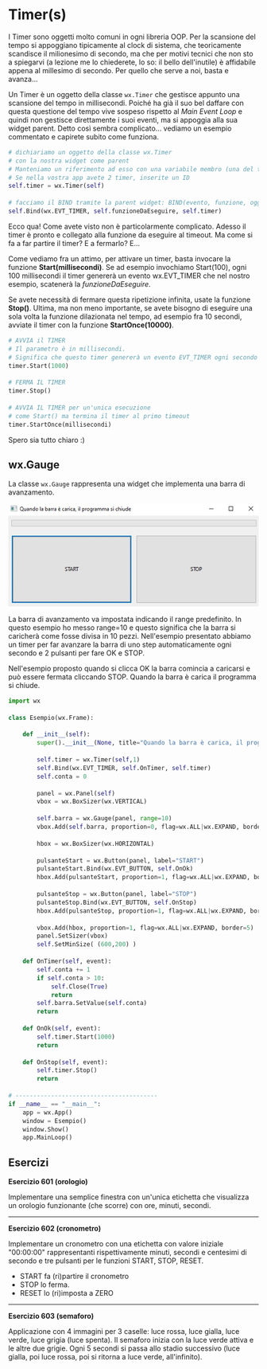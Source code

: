# Timer(s)

I Timer sono oggetti molto comuni in ogni libreria OOP. Per la scansione
del tempo si appoggiano tipicamente al clock di sistema, che
teoricamente scandisce il milionesimo di secondo, ma che per motivi
tecnici che non sto a spiegarvi (a lezione me lo chiederete, lo so: il
bello dell'inutile) è affidabile appena al millesimo di secondo. Per
quello che serve a noi, basta e avanza...

Un Timer è un oggetto della classe `wx.Timer` che gestisce appunto una
scansione del tempo in millisecondi. Poiché ha già il suo bel daffare
con questa questione del tempo vive sospeso rispetto al *Main Event
Loop* e quindi non gestisce direttamente i suoi eventi, ma si appoggia
alla sua widget parent. Detto così sembra complicato... vediamo un
esempio commentato e capirete subito come funziona.

``` python
# dichiariamo un oggetto della classe wx.Timer
# con la nostra widget come parent
# Manteniamo un riferimento ad esso con una variabile membro (una del tipo self.var)
# Se nella vostra app avete 2 timer, inserite un ID
self.timer = wx.Timer(self)

# facciamo il BIND tramite la parent widget: BIND(evento, funzione, oggetto)
self.Bind(wx.EVT_TIMER, self.funzioneDaEseguire, self.timer)
```

Ecco qua! Come avete visto non è particolarmente complicato. Adesso il
timer è pronto e collegato alla funzione da eseguire al timeout. Ma come
si fa a far partire il timer? E a fermarlo? E...

Come vediamo fra un attimo, per attivare un timer, basta invocare la
funzione **Start(millisecondi)**. Se ad esempio invochiamo Start(100),
ogni 100 millisecondi il timer genererà un evento wx.EVT_TIMER che nel
nostro esempio, scatenerà la *funzioneDaEseguire*.

Se avete necessità di fermare questa ripetizione infinita, usate la
funzione **Stop()**. Ultima, ma non meno importante, se avete bisogno di
eseguire una sola volta la funzione dilazionata nel tempo, ad esempio
fra 10 secondi, avviate il timer con la funzione **StartOnce(10000)**.

``` python
# AVVIA il TIMER
# Il parametro è in millisecondi. 
# Significa che questo timer genererà un evento EVT_TIMER ogni secondo finchè non verrà fermato
timer.Start(1000)

# FERMA IL TIMER
timer.Stop()

# AVVIA IL TIMER per un'unica esecuzione
# come Start() ma termina il timer al primo timeout
timer.StartOnce(millisecondi)
```

Spero sia tutto chiaro :)


<!-- #################################################################################################################################### -->
## wx.Gauge

La classe `wx.Gauge` rappresenta una widget che implementa una barra di
avanzamento.

![image](images/wxGauge.jpg)

La barra di avanzamento va impostata indicando il range predefinito. In
questo esempio ho messo range=10 e questo significa che la barra si
caricherà come fosse divisa in 10 pezzi. Nell'esempio presentato
abbiamo un timer per far avanzare la barra di uno step automaticamente
ogni secondo e 2 pulsanti per fare OK e STOP.

Nell'esempio proposto quando si clicca OK la barra comincia a caricarsi
e può essere fermata cliccando STOP. Quando la barra è carica il
programma si chiude.

``` python
import wx

class Esempio(wx.Frame):

    def __init__(self):
        super().__init__(None, title="Quando la barra è carica, il programma si chiude")

        self.timer = wx.Timer(self,1)
        self.Bind(wx.EVT_TIMER, self.OnTimer, self.timer)        
        self.conta = 0

        panel = wx.Panel(self)
        vbox = wx.BoxSizer(wx.VERTICAL)

        self.barra = wx.Gauge(panel, range=10)
        vbox.Add(self.barra, proportion=0, flag=wx.ALL|wx.EXPAND, border=10)

        hbox = wx.BoxSizer(wx.HORIZONTAL)

        pulsanteStart = wx.Button(panel, label="START")
        pulsanteStart.Bind(wx.EVT_BUTTON, self.OnOk)
        hbox.Add(pulsanteStart, proportion=1, flag=wx.ALL|wx.EXPAND, border=5)

        pulsanteStop = wx.Button(panel, label="STOP")
        pulsanteStop.Bind(wx.EVT_BUTTON, self.OnStop)
        hbox.Add(pulsanteStop, proportion=1, flag=wx.ALL|wx.EXPAND, border=5)

        vbox.Add(hbox, proportion=1, flag=wx.ALL|wx.EXPAND, border=5)
        panel.SetSizer(vbox)
        self.SetMinSize( (600,200) )

    def OnTimer(self, event):
        self.conta += 1
        if self.conta > 10:
            self.Close(True)
            return
        self.barra.SetValue(self.conta)
        return

    def OnOk(self, event):
        self.timer.Start(1000)
        return

    def OnStop(self, event):
        self.timer.Stop()
        return

# ----------------------------------------
if __name__ == "__main__":
    app = wx.App()
    window = Esempio()
    window.Show()
    app.MainLoop()
```



<!-- #################################################################################################################################### -->
## Esercizi

**Esercizio 601 (orologio)**

Implementare una semplice finestra con un'unica etichetta che
visualizza un orologio funzionante (che scorre) con ore, minuti,
secondi.


----------------------------------------------------------------------------------


**Esercizio 602 (cronometro)**

Implementare un cronometro con una etichetta con valore iniziale
"00:00:00" rappresentanti rispettivamente minuti, secondi e centesimi
di secondo e tre pulsanti per le funzioni START, STOP, RESET.

-   START fa (ri)partire il cronometro
-   STOP lo ferma.
-   RESET lo (ri)imposta a ZERO

----------------------------------------------------------------------------------

**Esercizio 603 (semaforo)**

Applicazione con 4 immagini per 3 caselle: luce rossa, luce gialla, luce
verde, luce grigia (luce spenta). Il semaforo inizia con la luce verde
attiva e le altre due grigie. Ogni 5 secondi si passa allo stadio
successivo (luce gialla, poi luce rossa, poi si ritorna a luce verde,
all'infinito).

<br>
<br>
<br>

